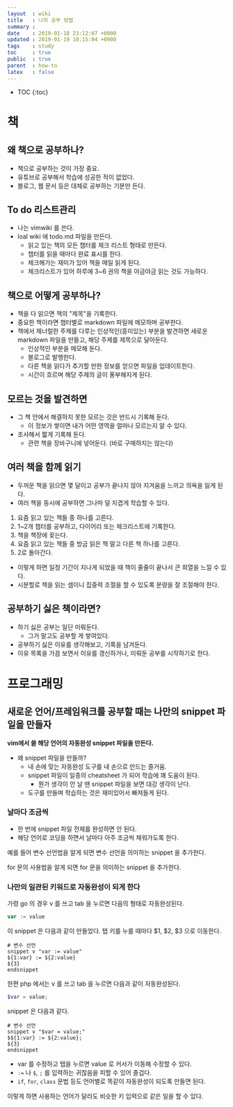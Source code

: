 ```yaml
---
layout  : wiki
title   : 나의 공부 방법
summary :
date    : 2019-01-18 23:12:07 +0900
updated : 2019-01-19 10:15:04 +0900
tags    : study
toc     : true
public  : true
parent  : how-to
latex   : false
---
```

* TOC
{:toc}

# 책

## 왜 책으로 공부하나?

* 책으로 공부하는 것이 가장 중요.
* 유튜브로 공부해서 학습에 성공한 적이 없었다.
* 블로그, 웹 문서 등은 대체로 공부하는 기분만 든다.

## To do 리스트관리

* 나는 vimwiki 를 쓴다.
* loal wiki 에 todo.md 파일을 만든다.
    * 읽고 있는 책의 모든 챕터를 체크 리스트 형태로 만든다.
    * 챕터를 읽을 때마다 완료 표시를 한다.
    * 체크해가는 재미가 있어 책을 매일 읽게 된다.
    * 체크리스트가 있어 하루에 3~6 권의 책을 야금야금 읽는 것도 가능하다.

## 책으로 어떻게 공부하나?

* 책을 다 읽으면 책의 "제목"을 기록한다.
* 중요한 책이라면 챕터별로 markdown 파일에 메모하며 공부한다.
* 책에서 제너럴한 주제를 다루는 인상적인(흥미있는) 부분을 발견하면 새로운 markdown 파일을 만들고, 해당 주제를 제목으로 달아둔다.
    * 인상적인 부분을 메모해 둔다.
    * 블로그로 발행한다.
    * 다른 책을 읽다가 추가할 만한 정보를 얻으면 파일을 업데이트한다.
    * 시간이 흐르며 해당 주제의 글이 풍부해지게 된다.

## 모르는 것을 발견하면

* 그 책 안에서 해결하지 못한 모르는 것은 반드시 기록해 둔다.
    * 이 정보가 쌓이면 내가 어떤 영역을 얼마나 모르는지 알 수 있다.
* 조사해서 짧게 기록해 둔다.
    * 관련 책을 장바구니에 넣어둔다. (바로 구매하지는 않는다)

## 여러 책을 함께 읽기

* 두꺼운 책을 읽으면 몇 달이고 공부가 끝나지 않아 지겨움을 느끼고 의욕을 잃게 된다.
* 여러 책을 동시에 공부하면 그나마 덜 지겹게 학습할 수 있다.

1. 요즘 읽고 있는 책들 중 하나를 고른다.
2. 1~2개 챕터를 공부하고, 다이어리 또는 체크리스트에 기록한다.
3. 책을 책장에 꽂는다.
4. 요즘 읽고 있는 책들 중 방금 읽은 책 말고 다른 책 하나를 고른다.
5. 2로 돌아간다.

* 이렇게 하면 일정 기간이 지나게 되었을 때 책이 줄줄이 끝나서 큰 희열을 느낄 수 있다.
* 시분할로 책을 읽는 셈이니 집중력 조절을 할 수 있도록 분량을 잘 조절해야 한다.

## 공부하기 싫은 책이라면?

* 하기 싫은 공부는 일단 미뤄둔다.
    * 그거 말고도 공부할 게 쌓여있다.
* 공부하기 싫은 이유를 생각해보고, 기록을 남겨둔다.
* 이유 목록을 가끔 보면서 이유를 갱신하거나, 미뤄둔 공부를 시작하기로 한다.

# 프로그래밍

## 새로운 언어/프레임워크를 공부할 때는 나만의 snippet 파일을 만들자

**vim에서 쓸 해당 언어의 자동완성 snippet 파일을 만든다.**

* 왜 snippet 파일을 만들까?
    * 내 손에 맞는 자동완성 도구를 내 손으로 만드는 즐거움.
    * snippet 파일이 일종의 cheatsheet 가 되어 학습에 꽤 도움이 된다.
        * 뭔가 생각이 안 날 땐 snippet 파일을 보면 대강 생각이 난다.
    * 도구를 만들며 학습하는 것은 재미있어서 빠져들게 된다.

### 날마다 조금씩

* 한 번에 snippet 파일 전체를 완성하면 안 된다.
* 해당 언어로 코딩을 하면서 날마다 아주 조금씩 채워가도록 한다.

예를 들어 변수 선언법을 알게 되면 변수 선언을 의미하는 snippet 을 추가한다.

for 문의 사용법을 알게 되면 for 문을 의미하는 snippet 을 추가한다.

### 나만의 일관된 키워드로 자동완성이 되게 한다

가령 go 의 경우 v 를 쓰고 tab 을 누르면 다음의 형태로 자동완성된다.

```go
var := value
```

이 snippet 은 다음과 같이 만들었다. 탭 키를 누를 때마다 $1, $2, $3 으로 이동한다.

```snippet
# 변수 선언
snippet v "var := value"
${1:var} := ${2:value}
${3}
endsnippet
```

한편 php 에서는 v 를 쓰고 tab 을 누르면 다음과 같이 자동완성된다.

```php
$var = value;
```

snippet 은 다음과 같다.

```snippet
# 변수 선언
snippet v "$var = value;"
$${1:var} := ${2:value};
${3}
endsnippet
```

* var 를 수정하고 탭을 누르면 value 로 커서가 이동해 수정할 수 있다.
* `:=` 나 `$`, `;` 를 입력하는 귀찮음을 피할 수 있어 즐겁다.
* `if`, `for`, `class` 문법 등도 언어별로 똑같이 자동완성이 되도록 만들면 된다.

이렇게 하면 사용하는 언어가 달라도 비슷한 키 입력으로 같은 일을 할 수 있다.




